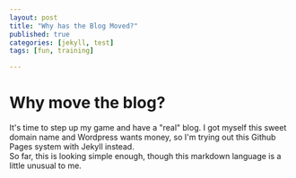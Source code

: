 ```yaml
---
layout: post
title: "Why has the Blog Moved?"
published: true
categories: [jekyll, test]
tags: [fun, training]

---
```


# Why move the blog?

It's time to step up my game and have a "real" blog.   I got myself this sweet domain name and Wordpress wants money, so I'm trying out this Github Pages system with Jekyll instead.   
So far, this is looking simple enough, though this markdown language is a little unusual to me.  
